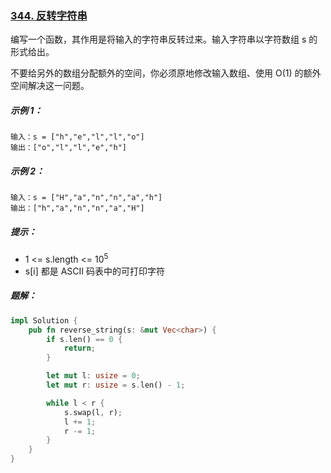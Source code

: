 ### [344. 反转字符串](https://leetcode.cn/problems/reverse-string/)
编写一个函数，其作用是将输入的字符串反转过来。输入字符串以字符数组 s 的形式给出。

不要给另外的数组分配额外的空间，你必须原地修改输入数组、使用 O(1) 的额外空间解决这一问题。



##### 示例 1：
```
输入：s = ["h","e","l","l","o"]
输出：["o","l","l","e","h"]
```

##### 示例 2：
```
输入：s = ["H","a","n","n","a","h"]
输出：["h","a","n","n","a","H"]
```

##### 提示：
- 1 <= s.length <= 10<sup>5</sup>
- s[i] 都是 ASCII 码表中的可打印字符

##### 题解：
```rust
impl Solution {
    pub fn reverse_string(s: &mut Vec<char>) {
        if s.len() == 0 {
            return;
        }

        let mut l: usize = 0;
        let mut r: usize = s.len() - 1;

        while l < r {
            s.swap(l, r);
            l += 1;
            r -= 1;
        }
    }
}
```
